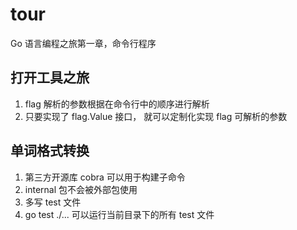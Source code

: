 # tour
Go 语言编程之旅第一章，命令行程序

## 打开工具之旅
1. flag 解析的参数根据在命令行中的顺序进行解析
2. 只要实现了 flag.Value 接口， 就可以定制化实现 flag 可解析的参数

## 单词格式转换
1. 第三方开源库 cobra 可以用于构建子命令
2. internal 包不会被外部包使用
3. 多写 test 文件
4. go test ./... 可以运行当前目录下的所有 test 文件